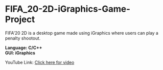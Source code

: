 # FIFA_20-2D-iGraphics-Game-Project
FIFA'20 2D is a desktop game made using iGraphics where users can play a penalty shootout.

**Language: C/C++** <br>
**GUI: iGraphics**

YouTube Link: [Click here for video](https://youtu.be/KfXog6-8ToI)

